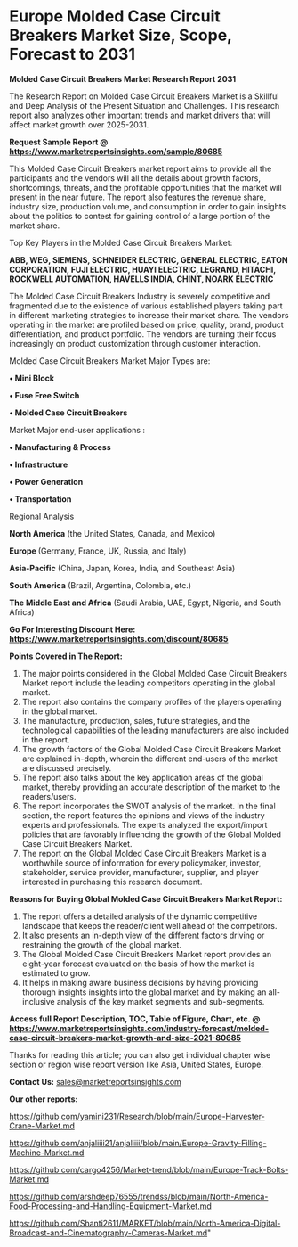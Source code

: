 # Europe Molded Case Circuit Breakers Market Size, Scope, Forecast to 2031

<strong>Molded Case Circuit Breakers Market Research Report 2031</strong>

The Research Report on Molded Case Circuit Breakers Market is a Skillful and Deep Analysis of the Present Situation and Challenges. This research report also analyzes other important trends and market drivers that will affect market growth over 2025-2031.

<strong>Request Sample Report @ <a href=https://www.marketreportsinsights.com/sample/80685>https://www.marketreportsinsights.com/sample/80685</a></strong>

This Molded Case Circuit Breakers market report aims to provide all the participants and the vendors will all the details about growth factors, shortcomings, threats, and the profitable opportunities that the market will present in the near future. The report also features the revenue share, industry size, production volume, and consumption in order to gain insights about the politics to contest for gaining control of a large portion of the market share.

Top Key Players in the Molded Case Circuit Breakers Market:

<strong>ABB, WEG, SIEMENS, SCHNEIDER ELECTRIC, GENERAL ELECTRIC, EATON CORPORATION, FUJI ELECTRIC, HUAYI ELECTRIC, LEGRAND, HITACHI, ROCKWELL AUTOMATION, HAVELLS INDIA, CHINT, NOARK ELECTRIC</strong>

The Molded Case Circuit Breakers Industry is severely competitive and fragmented due to the existence of various established players taking part in different marketing strategies to increase their market share. The vendors operating in the market are profiled based on price, quality, brand, product differentiation, and product portfolio. The vendors are turning their focus increasingly on product customization through customer interaction.

Molded Case Circuit Breakers Market Major Types are:

<strong>• Mini Block

• Fuse Free Switch

• Molded Case Circuit Breakers</strong>

Market Major end-user applications :

<strong>• Manufacturing & Process

• Infrastructure

• Power Generation

• Transportation</strong>

Regional Analysis

</u><strong><b>North America</b></strong> (the United States, Canada, and Mexico)

<strong><b>Europe </b></strong>(Germany, France, UK, Russia, and Italy)

<strong><b>Asia-Pacific</b></strong> (China, Japan, Korea, India, and Southeast Asia)

<strong><b>South America</b></strong> (Brazil, Argentina, Colombia, etc.)

<strong><b>The Middle East and Africa</b></strong> (Saudi Arabia, UAE, Egypt, Nigeria, and South Africa)

<strong>Go For Interesting Discount Here: <a href=https://www.marketreportsinsights.com/discount/80685>https://www.marketreportsinsights.com/discount/80685</a></strong>

<strong>Points Covered in The Report:</strong>
<ol>
  <li>The major points considered in the Global Molded Case Circuit Breakers Market report include the leading competitors operating in the global market.</li>
  <li>The report also contains the company profiles of the players operating in the global market.</li>
  <li>The manufacture, production, sales, future strategies, and the technological capabilities of the leading manufacturers are also included in the report.</li>
  <li>The growth factors of the Global Molded Case Circuit Breakers Market are explained in-depth, wherein the different end-users of the market are discussed precisely.</li>
  <li>The report also talks about the key application areas of the global market, thereby providing an accurate description of the market to the readers/users.</li>
  <li>The report incorporates the SWOT analysis of the market. In the final section, the report features the opinions and views of the industry experts and professionals. The experts analyzed the export/import policies that are favorably influencing the growth of the Global Molded Case Circuit Breakers Market.</li>
  <li>The report on the Global Molded Case Circuit Breakers Market is a worthwhile source of information for every policymaker, investor, stakeholder, service provider, manufacturer, supplier, and player interested in purchasing this research document.</li>
</ol>
<strong>Reasons for Buying Global Molded Case Circuit Breakers Market Report:</strong>

<ol>
  <li>The report offers a detailed analysis of the dynamic competitive landscape that keeps the reader/client well ahead of the competitors.</li>
  <li>It also presents an in-depth view of the different factors driving or restraining the growth of the global market.</li>
  <li>The Global Molded Case Circuit Breakers Market report provides an eight-year forecast evaluated on the basis of how the market is estimated to grow.</li>
  <li>It helps in making aware business decisions by having providing thorough insights insights into the global market and by making an all-inclusive analysis of the key market segments and sub-segments.</li>
</ol>
<strong>Access full Report Description, TOC, Table of Figure, Chart, etc. @ <a href=https://www.marketreportsinsights.com/industry-forecast/molded-case-circuit-breakers-market-growth-and-size-2021-80685>https://www.marketreportsinsights.com/industry-forecast/molded-case-circuit-breakers-market-growth-and-size-2021-80685</a></strong>


Thanks for reading this article; you can also get individual chapter wise section or region wise report version like Asia, United States, Europe.

<strong>Contact Us:</strong>
sales@marketreportsinsights.com

<strong>Our other reports:</strong>

<a href=https://github.com/yamini231/Research/blob/main/Europe-Harvester-Crane-Market.md>https://github.com/yamini231/Research/blob/main/Europe-Harvester-Crane-Market.md</a>

<a href=https://github.com/anjaliiii21/anjaliiii/blob/main/Europe-Gravity-Filling-Machine-Market.md>https://github.com/anjaliiii21/anjaliiii/blob/main/Europe-Gravity-Filling-Machine-Market.md</a>

<a href=https://github.com/cargo4256/Market-trend/blob/main/Europe-Track-Bolts-Market.md>https://github.com/cargo4256/Market-trend/blob/main/Europe-Track-Bolts-Market.md</a>

<a href=https://github.com/arshdeep76555/trendss/blob/main/North-America-Food-Processing-and-Handling-Equipment-Market.md>https://github.com/arshdeep76555/trendss/blob/main/North-America-Food-Processing-and-Handling-Equipment-Market.md</a>

<a href=https://github.com/Shanti2611/MARKET/blob/main/North-America-Digital-Broadcast-and-Cinematography-Cameras-Market.md>https://github.com/Shanti2611/MARKET/blob/main/North-America-Digital-Broadcast-and-Cinematography-Cameras-Market.md</a>"
